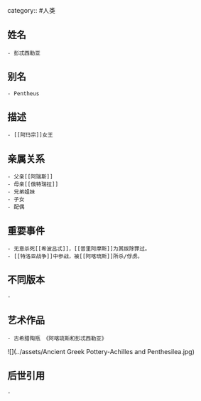 category:: #人类
## 姓名
	- 彭忒西勒亚
## 别名
	- Pentheus
## 描述
	- [[阿玛宗]]女王
## 亲属关系
	- 父亲[[阿瑞斯]]
	- 母亲[[俄特瑞拉]]
	- 兄弟姐妹
	- 子女
	- 配偶
## 重要事件
	- 无意杀死[[希波吕忒]]，[[普里阿摩斯]]为其祓除罪过。
	- [[特洛亚战争]]中参战，被[[阿喀琉斯]]所杀/俘虏。
## 不同版本
	-
## 艺术作品
	- 古希腊陶瓶 《阿喀琉斯和彭忒西勒亚》
 ![](../assets/Ancient Greek Pottery-Achilles and Penthesilea.jpg)
## 后世引用
	-

